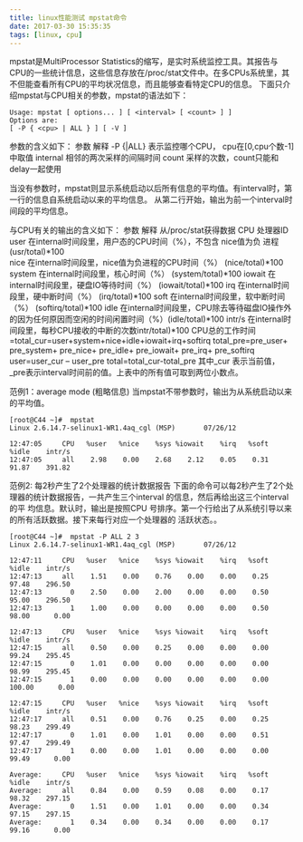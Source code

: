 ```yaml
---
title: linux性能测试 mpstat命令
date: 2017-03-30 15:35:35
tags: [linux, cpu]
---
```


mpstat是MultiProcessor Statistics的缩写，是实时系统监控工具。其报告与CPU的一些统计信息，这些信息存放在/proc/stat文件中。在多CPUs系统里，其不但能查看所有CPU的平均状况信息，而且能够查看特定CPU的信息。
下面只介绍mpstat与CPU相关的参数，mpstat的语法如下：

    Usage: mpstat [ options... ] [ <interval> [ <count> ] ]
    Options are:
    [ -P { <cpu> | ALL } ] [ -V ]

参数的含义如下：
参数 解释
-P {|ALL} 表示监控哪个CPU， cpu在[0,cpu个数-1]中取值
internal 相邻的两次采样的间隔时间
count 采样的次数，count只能和delay一起使用

当没有参数时，mpstat则显示系统启动以后所有信息的平均值。有interval时，第一行的信息自系统启动以来的平均信息。
从第二行开始，输出为前一个interval时间段的平均信息。

与CPU有关的输出的含义如下：
参数 解释 从/proc/stat获得数据
CPU 处理器ID
user 在internal时间段里，用户态的CPU时间（%），不包含 nice值为负 进程 (usr/total)*100  
nice 在internal时间段里，nice值为负进程的CPU时间（%）   (nice/total)*100  
system 在internal时间段里，核心时间（%）   (system/total)*100
iowait 在internal时间段里，硬盘IO等待时间（%） (iowait/total)*100
irq 在internal时间段里，硬中断时间（%）      (irq/total)*100
soft 在internal时间段里，软中断时间（%）    (softirq/total)*100
idle 在internal时间段里，CPU除去等待磁盘IO操作外的因为任何原因而空闲的时间闲置时间（%）(idle/total)*100
intr/s 在internal时间段里，每秒CPU接收的中断的次数intr/total)*100
CPU总的工作时间=total_cur=user+system+nice+idle+iowait+irq+softirq
total_pre=pre_user+ pre_system+ pre_nice+ pre_idle+ pre_iowait+ pre_irq+ pre_softirq
user=user_cur – user_pre
total=total_cur-total_pre
其中_cur 表示当前值，_pre表示interval时间前的值。上表中的所有值可取到两位小数点。

范例1：average mode (粗略信息)
当mpstat不带参数时，输出为从系统启动以来的平均值。

    [root@C44 ~]#  mpstat
    Linux 2.6.14.7-selinux1-WR1.4aq_cgl (MSP)       07/26/12

    12:47:05     CPU   %user   %nice    %sys %iowait    %irq   %soft   %idle    intr/s
    12:47:05     all    2.98    0.00    2.68    2.12    0.05    0.31   91.87    391.82

范例2: 每2秒产生了2个处理器的统计数据报告
下面的命令可以每2秒产生了2个处理器的统计数据报告，一共产生三个interval 的信息，然后再给出这三个interval的平
均信息。默认时，输出是按照CPU 号排序。第一个行给出了从系统引导以来的所有活跃数据。接下来每行对应一个处理器的
活跃状态。。


    [root@C44 ~]#  mpstat -P ALL 2 3
    Linux 2.6.14.7-selinux1-WR1.4aq_cgl (MSP)       07/26/12

    12:47:11     CPU   %user   %nice    %sys %iowait    %irq   %soft   %idle    intr/s
    12:47:13     all    1.51    0.00    0.76    0.00    0.00    0.25   97.48    296.50
    12:47:13       0    2.50    0.00    2.00    0.00    0.00    0.50   95.00    296.50
    12:47:13       1    1.00    0.00    0.00    0.00    0.00    0.50   98.00      0.00

    12:47:13     CPU   %user   %nice    %sys %iowait    %irq   %soft   %idle    intr/s
    12:47:15     all    0.50    0.00    0.25    0.00    0.00    0.00   99.24    295.45
    12:47:15       0    1.01    0.00    0.00    0.00    0.00    0.00   98.99    295.45
    12:47:15       1    0.00    0.00    0.00    0.00    0.00    0.00  100.00      0.00

    12:47:15     CPU   %user   %nice    %sys %iowait    %irq   %soft   %idle    intr/s
    12:47:17     all    0.51    0.00    0.76    0.25    0.00    0.25   98.23    299.49
    12:47:17       0    1.01    0.00    1.01    0.00    0.00    0.51   97.47    299.49
    12:47:17       1    0.00    0.00    1.01    0.00    0.00    0.00   99.49      0.00

    Average:     CPU   %user   %nice    %sys %iowait    %irq   %soft   %idle    intr/s
    Average:     all    0.84    0.00    0.59    0.08    0.00    0.17   98.32    297.15
    Average:       0    1.51    0.00    1.01    0.00    0.00    0.34   97.15    297.15
    Average:       1    0.34    0.00    0.34    0.00    0.00    0.17   99.16      0.00
